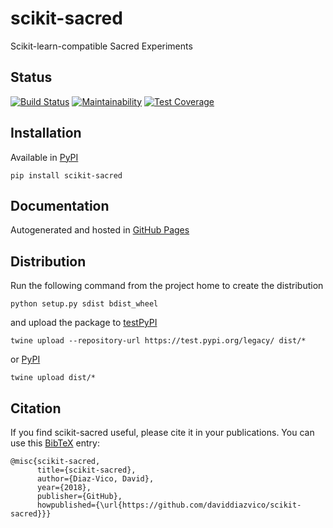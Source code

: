 # scikit-sacred
Scikit-learn-compatible Sacred Experiments

## Status
[![Build Status](https://travis-ci.com/daviddiazvico/scikit-sacred.svg?branch=master)](https://travis-ci.com/daviddiazvico/scikit-sacred)
[![Maintainability](https://api.codeclimate.com/v1/badges/e873a7fcb017b9c756e5/maintainability)](https://codeclimate.com/github/daviddiazvico/scikit-sacred/maintainability)
[![Test Coverage](https://api.codeclimate.com/v1/badges/e873a7fcb017b9c756e5/test_coverage)](https://codeclimate.com/github/daviddiazvico/scikit-sacred/test_coverage)

## Installation
Available in [PyPI](https://pypi.python.org/pypi?:action=display&name=scikit-sacred)
```
pip install scikit-sacred
```

## Documentation
Autogenerated and hosted in [GitHub Pages](https://daviddiazvico.github.io/scikit-sacred/)

## Distribution
Run the following command from the project home to create the distribution
```
python setup.py sdist bdist_wheel
```
and upload the package to [testPyPI](https://testpypi.python.org/)
```
twine upload --repository-url https://test.pypi.org/legacy/ dist/*
```
or [PyPI](https://pypi.python.org/)
```
twine upload dist/*
```

## Citation
If you find scikit-sacred useful, please cite it in your publications. You can use this [BibTeX](http://www.bibtex.org/) entry:
```
@misc{scikit-sacred,
      title={scikit-sacred},
      author={Diaz-Vico, David},
      year={2018},
      publisher={GitHub},
      howpublished={\url{https://github.com/daviddiazvico/scikit-sacred}}}
```